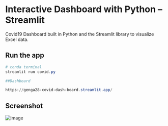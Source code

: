 
# Interactive Dashboard with Python – Streamlit

Covid19 Dashboard built in Python and the Streamlit library to visualize Excel data.

## Run the app

```Powershell
# conda terminal
streamlit run covid.py

##Dashboard

https://genga28-covid-dash-board.streamlit.app/

```
## Screenshot

![image](https://user-images.githubusercontent.com/82211151/213080635-1afffc04-53f3-44fb-9d29-3034df74dcd8.png)















